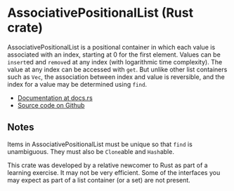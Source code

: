 
# AssociativePositionalList (Rust crate)

AssociativePositionalList is a positional
container in which each value is associated with an index,
starting at 0 for the first element. Values can be `insert`ed
and `remove`d at any index (with logarithmic time complexity).
The value at any index can be accessed with `get`. But
unlike other list containers such as `Vec`, the association
between index and value is reversible, and the index
for a value may be determined using `find`.

* [Documentation at docs.rs](https://docs.rs/associative_positional_list)
* [Source code on Github](https://github.com/jwhitham/associative_positional_list)

## Notes

Items in AssociativePositionalList must be unique so that
`find` is unambiguous. They must also be `Clone`able and `Hash`able.

This crate was developed by a relative newcomer to Rust as part
of a learning exercise. It may not be very efficient. Some of
the interfaces you may expect as part of a list container
(or a set) are not present.

